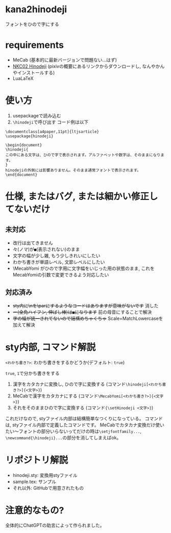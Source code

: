 # kana2hinodeji
フォントをひので字にする

# requirements
* MeCab (基本的に最新バージョンで問題ない...はず)
* [NKC02 Hinodeji](https://www.pixiv.net/artworks/20528558) (pixivの概要にあるリンクからダウンロードし, なんやかんやインストールする)
* LuaLaTeX

# 使い方
1. usepackageで読み込む
2. `\hinodeji`で呼び出す
コード例は以下
```lualatex
\documentclass[a4paper,11pt]{ltjsarticle}
\usepackage{hinodeji}

\begin{document}
\hinodeji{
この中にある文字は、ひので字で表示されます。アルファベットや数字は、そのままになります。
}
hinodejiの外側には影響ありません。そのまま通常フォントで表示されます。
\end{document}
```

# 仕様, またはバグ, または細かい修正してないだけ
## 未対応
* 改行は出てきません
* 々(ノマ)が`■`(表示されない)のまま
* 文字の幅が少し雑, もう少しきれいにしたい
* わかち書きが単語レベル, 文節レベルにしたい
* \MecabYomi がひので字用に文字幅をいじった用の状態のまま, これをMecabYomiの引数で変更できるよう対応したい
## 対応済み
* ~~sty内に\nを\parにするようなコードはありますが意味がないです~~ 消した
* ~~ー(全角ハイフン, 伸ばし棒)は`■`になります~~ 前の母音にすることで解決
* ~~字の幅が統一されてないので結構めちゃくちゃ~~ Scale=MatchLowercaseを加えて解決

# sty内部, コマンド解説
`<わかち書き?>`: わかち書きをするかどうか(デフォルト: `true`) 

`true`, `1`で分かち書きをする 

1. 漢字をカタカナに変換し, ひので字に変換する (コマンド`\hinodeji[<わかち書き?>]{<文字>}`)
2. MeCabで漢字をカタカナにする (コマンド`\MecabYomi[<わかち書き?>]{<文字>}`)
3. それをそのままひので字に変換する (コマンド`{\setHinodeji <文字>}`)

これだけなので, styファイル内部は結構簡単なつくりになっている。
コマンドは, styファイル内部で定義したコマンドです。
MeCabでカタカナ変換だけ使いたい〜フォントの部分いらないってだけの時は`\setjfontfamily...`, `\newcommand{\hinodeji}...`の部分を消してしまえばok。

# リポジトリ解説
* hinodeji.sty: 変換用styファイル
* sample.tex: サンプル
* それ以外: GitHubで用意されたもの

# 注意的なもの?
全体的にChatGPTの助言によって作られました。
